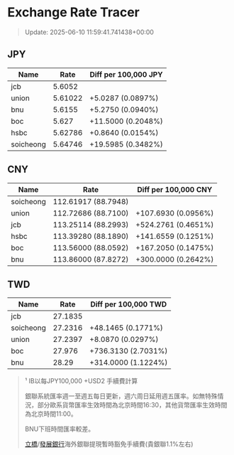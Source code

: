 # Exchange Rate Tracer

> Update: 2025-06-10 11:59:41.741438+00:00

## JPY

| Name      |    Rate | Diff per 100,000 JPY   |
|-----------|---------|------------------------|
| jcb       | 5.6052  |                        |
| union     | 5.61022 | +5.0287 (0.0897%)      |
| bnu       | 5.6155  | +5.2750 (0.0940%)      |
| boc       | 5.627   | +11.5000 (0.2048%)     |
| hsbc      | 5.62786 | +0.8640 (0.0154%)      |
| soicheong | 5.64746 | +19.5985 (0.3482%)     |

## CNY

| Name      | Rate                | Diff per 100,000 CNY   |
|-----------|---------------------|------------------------|
| soicheong | 112.61917	(88.7948) |                        |
| union     | 112.72686	(88.7100) | +107.6930 (0.0956%)    |
| jcb       | 113.25114	(88.2993) | +524.2761 (0.4651%)    |
| hsbc      | 113.39280	(88.1890) | +141.6559 (0.1251%)    |
| boc       | 113.56000	(88.0592) | +167.2050 (0.1475%)    |
| bnu       | 113.86000	(87.8272) | +300.0000 (0.2642%)    |

## TWD

| Name      |    Rate | Diff per 100,000 TWD   |
|-----------|---------|------------------------|
| jcb       | 27.1835 |                        |
| soicheong | 27.2316 | +48.1465 (0.1771%)     |
| union     | 27.2397 | +8.0870 (0.0297%)      |
| boc       | 27.976  | +736.3130 (2.7031%)    |
| bnu       | 28.29   | +314.0000 (1.1224%)    |


> ¹ IB以每JPY100,000 +USD2 手續費計算
>
> 銀聯系統匯率週一至週五每日更新，週六周日延用週五匯率。如無特殊情況，部分歐系貨幣匯率生效時間為北京時間16:30，其他貨幣匯率生效時間為北京時間11:00。
>
> BNU下班時間匯率較差。
>
> [立橋](https://www.wlbank.com.mo/uploads/ueditor/file/20181211/1544536513900230.pdf)/[發展銀行](https://www.mdb.com.mo/Service_Charges_20230728.pdf)海外銀聯提現暫時豁免手續費(貴銀聯1.1%左右)

